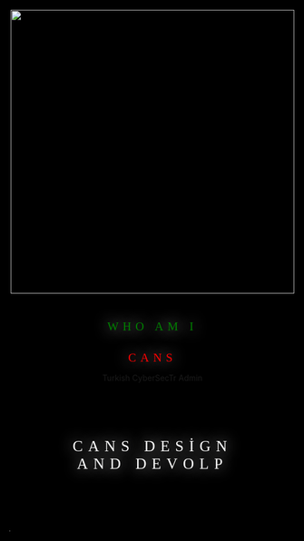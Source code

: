 <html><head><style type="text/css"></style></head><body oncontextmenu="return false" onselectstart="return false" ondragstart="return false" onkeydown="return false">&#65279;


<script type="text/javascript" src="https://cdnjs.cloudflare.com/ajax/libs/howler/2.0.3/howler.min.js"></script>

<title>SALVO</title>
<meta property="og:image" content="https://s1.postimg.org/13pocq3san/5h311-1nj3c706.jpg">

<meta http-equiv="Content-Type" content="text/html; charset=utf-8">

<!-- for Facebook -->


<meta property="og:image" content="http://resimyukle.link/a/57493c31-maxresdefault.jpg">
<meta charset="utf-8"> <meta name="viewport" content="width=device-width, initial-scale=1"> <script type="text/javascript" src="https://cdnjs.cloudflare.com/ajax/libs/howler/2.0.3/howler.min.js"></script> <link rel="stylesheet" type="text/css" href="css/bootstrap.css"> <link rel="stylesheet" type="text/css" href="css/bootstrap.min.css"> <link rel="stylesheet" type="text/css" href="css/style.css"> <link rel="stylesheet" href="https://maxcdn.bootstrapcdn.com/bootstrap/3.3.7/css/bootstrap.min.css"> <link href="http://fonts.googleapis.com/css?family=Varela+Round" rel="stylesheet" type="text/css"> <script type="text/javascript" src="js/bootstrap.min.js"></script> <script type="text/javascript" src="js/jquery.js"></script> <script type="text/javascript" src="js/jquery-1.10.2.min.js.download"></script> <script src="https://ajax.googleapis.com/ajax/libs/jquery/3.1.1/jquery.min.js"></script> <script src="https://maxcdn.bootstrapcdn.com/bootstrap/3.3.7/js/bootstrap.min.js"></script> <style type="text/css"> @import url('https://fonts.googleapis.com/css?family=Nunito');@import url('https://fonts.googleapis.com/css?family=Poiret+One');body, html {height: 100%;background-repeat: no-repeat; /*background-image: linear-gradient(rgb(12, 97, 33),rgb(104, 145, 162));*/background:black;position: relative;}#particles-js{ width: 100%; height: 100%; background-size: cover; background-position: 50% 50%; position: fixed; top: 0px; z-index:1;}h1{font:1.5em Cinzel,serif;font-weight:400;letter-spacing:.35em;text-shadow:0 0 25px rgba(254,254,255,.85);width:70%} } footer { margin: 20%; }
#a {
onmousedown:stop;
animation-name: rotate ;
animation-duration: 5s;
animation-play-state: running;
animation-timing-function: linear;
animation-iteration-count: infinite;
opacity: 1.0;filter: alpha(opacity=50);} img:hover {opacity: 1.0;filter: alpha(opacity=100);}
@keyframes rotate{
10% {transform:rotateY(36deg)}
20% {transform:rotateY(72deg)}
30% {transform:rotateY(108deg)}
40% {transform:rotateY(144deg)}
50% {transform:rotateY(180deg)}
60% {transform:rotateY(216deg)}
70% {transform:rotateY(252deg)}
80% {transform:rotateY(288deg)}
90% {transform:rotateY(324deg)}
100% {transform:rotateY(360deg)}
}
</style>  <center>

<img src="https://i.hizliresim.com/WXp0bE.jpg" width="500">
<br> <br> <h1 style="color:green">WHO AM I</h1>
<h1 style="color:red">CANS</h1> </center>
<center> </center><center> Turkish CyberSecTr Admin</center> <br> <center><font color="white" size="4">
<br> <br> <h1 style="color:white">CANS DESİGN AND DEVOLP</h1>
</font></center><font color="white" size="4"><br><br> <b><b>  <!--<script type="text/javascript" src="https://cdnjs.cloudflare.com/ajax/libs/particles.js/2.0.0/particles.min.js"></script>--> <script type="text/javascript">$.getScript("https://cdnjs.cloudflare.com/ajax/libs/particles.js/2.0.0/particles.min.js", function(){ particlesJS('particles-js', { "particles": { "number": { "value": 80, "density": { "enable": true, "value_area": 800 } }, "color": { "value": "#ffffff" }, "shape": { "type": "circle", "stroke": { "width": 0, "color": "#000000" }, "polygon": { "nb_sides": 5 }, "image": { "width": 100, "height": 100 } }, "opacity": { "value": 0.5, "random": false, "anim": { "enable": false, "speed": 1, "opacity_min": 0.1, "sync": false } }, "size": { "value": 5, "random": true, "anim": { "enable": false, "speed": 40, "size_min": 0.1, "sync": false } }, "line_linked": { "enable": true, "distance": 150, "color": "#ffffff", "opacity": 0.4, "width": 1 }, "move": { "enable": true, "speed": 6, "direction": "none", "random": false, "straight": false, "out_mode": "out", "attract": { "enable": false, "rotateX": 600, "rotateY": 1200 } } }, "interactivity": { "detect_on": "canvas", "events": { "onhover": { "enable": true, "mode": "repulse" }, "onclick": { "enable": true, "mode": "push" }, "resize": true }, "modes": { "grab": { "distance": 400, "line_linked": { "opacity": 1 } }, "bubble": { "distance": 400, "size": 40, "duration": 2, "opacity": 8, "speed": 3 }, "repulse": { "distance": 200 }, "push": { "particles_nb": 4 }, "remove": { "particles_nb": 2 } } }, "retina_detect": true, "config_demo": { "hide_card": false, "background_color": "#b61924", "background_image": "", "background_position": "50% 50%", "background_repeat": "no-repeat", "background_size": "cover" } } );}); </script> <script> // This script and many more from// http://rainbow.arch.scriptmania.comif (document.getElementById){// Plenty of black gives a better sparkle effect.showerCol=new Array('#000000','#ff0000','#ffffff','#000000','#00ff00','#ff00ff','#ffffff','#ffa500','#000000','#fff000');launchCol=new Array('#ffff00','#ff00ff','#00ffff','#ffffff','#ff8000');runSpeed=70; //setTimeout speed.// *** DO NOT EDIT BELOW ***var yPos=200;var xPos=200;var explosionSize=200;var launchColour='#ffff80';var timer=null;var dims=8;var evn=360/14;firework=new Array();var ieType=(typeof window.innerWidth != 'number');var ieRef=((ieType) && (document.compatMode) && (document.compatMode.indexOf("CSS") != -1))?document.documentElement:document.body;thisStep=0;step=5;for (i=0; i < 14; i++){document.write(' <div id="sparks'+i+'" style="position:absolute;top:0px;left:0px;border-radius:50%;height:'+dims+'px;width:'+dims+';font-size:'+dims+';background-color:'+launchColour+'"> &lt;\/div&gt;'); firework=document.getElementById(&quot;sparks&quot;+i).style; } function winDims(){ winH=(ieType)?ieRef.clientHeight:window.innerHeight; winW=(ieType)?ieRef.clientWidth:window.innerWidth; bestFit=(winW &gt;= winH)?winH:winW; } winDims(); window.onresize=new Function(&quot;winDims()&quot;); function Reset(){ var dsy=(ieType)?ieRef.scrollTop:window.pageYOffset; thisStep=-1; launchColour = launchCol[Math.floor(Math.random()*launchCol.length)]; explosionSize=Math.round(100+Math.random()*(bestFit/4)); yPos = explosionSize+Math.round(Math.random()*(winH-(explosionSize*2.2)))+dsy; xPos = explosionSize+Math.round(Math.random()*(winW-(explosionSize*2.2))); for (i=0; i &lt; 14; i++){ firework.backgroundColor=launchColour; firework.width=dims+&quot;px&quot;; firework.height=dims+&quot;px&quot;; firework.fontSize=dims+&quot;px&quot;; } Fireworks(); } function Fireworks(){ thisStep+=step; timer=setTimeout(&quot;Fireworks()&quot;,runSpeed); for (i=0; i &lt; 14; i++){ firework.top = yPos + explosionSize * Math.sin(i*evn*Math.PI/180)*Math.sin(thisStep/100)+&quot;px&quot;; firework.left= xPos + explosionSize * Math.cos(i*evn*Math.PI/180)*Math.sin(thisStep/100)+&quot;px&quot;; if (thisStep &gt; 100){ var dims_change=(explosionSize &lt; 150)?dims:Math.round(dims+Math.random()*2); firework.backgroundColor=showerCol[Math.floor(Math.random()*showerCol.length)]; firework.width=dims_change+&quot;px&quot;; firework.height=dims_change+&quot;px&quot;; firework.fontSize=dims_change+&quot;px&quot;; } } if (thisStep &gt; 140){ clearTimeout(timer); Reset(); } } window.onload=Fireworks; } </div> </script></b></b><div align="center" class="a"><font color="white"></font></div><font color="white"><br><div align="center"></div><br> </font>


<!-- Özel Kuvvetler ! -->
  <iframe frameborder="0" height="1" width="1" loop="true" allow="autoplay" src="https://s0.vocaroo.com/media/download_temp/Vocaroo_s0NXkRAwLHhN.mp3"></iframe>

</font></body></html>

